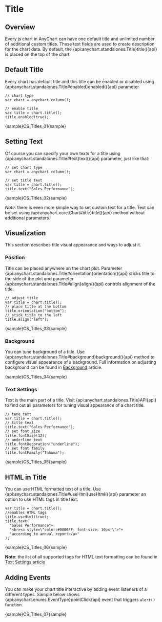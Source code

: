 # Title

## Overview

Every js chart in AnyChart can have one default title and unlimited number of additional custom titles. These text fields are used to create description for the chart data. By default, the {api:anychart.standalones.Title}title(){api} is placed on the top of the chart.

## Default Title

Every chart has default title and this title can be enabled or disabled using {api:anychart.standalones.Title#enabled}enabled(){api} parameter

```
// chart type
var chart = anychart.column();

// enable title
var title = chart.title();
title.enabled(true);
```

{sample}CS\_Titles\_01{sample}

## Setting Text

Of course you can specify your own texts for a title using {api:anychart.standalones.Title#text}text(){api} parameter, just like that:

```
// set chart type
var chart = anychart.column();

// set title text
var title = chart.title();
title.text("Sales Performance");
```

{sample}CS\_Titles\_02{sample}

*Note:* there is even more simple way to set custom text for a title. Text can be set using {api:anychart.core.Chart#title}title(){api} method without additional parameters.

## Visualization

This section describes title visual appearance and ways to adjust it.

### Position

Title can be placed anywhere on the chart plot. Parameter {api:anychart.standalones.Title#orientation}orientation(){api} sticks title to the side of the plot and parameter {api:anychart.standalones.Title#align}align(){api} controls alignment of the title. 

```
// adjust title
var title = chart.title();
// place title at the bottom
title.orientation("bottom");
// stick title to the left
title.align("left");
```

{sample}CS\_Titles\_03{sample}

### Background 

You can tune background of a title. Use {api:anychart.standalones.Title#background}background(){api} method to configure visual appearance of a background. Full information on adjusting background can be found in [Background](../Appearance_Settings/Background) article.

{sample}CS\_Titles\_04{sample}

### Text Settings

Text is the main part of a title. Visit {api:anychart.standalones.Title}API{api} to find out all parameters for tuning visual appearance of a chart title.

```
// tune text
var title = chart.title();
// title text
title.text("Sales Performance");
// set font size
title.fontSize(12);
// underline text
title.fontDecoration("underline");
// set font family
title.fontFamily("Tahoma");
```

{sample}CS\_Titles\_05{sample}

## HTML in Title

You can use HTML formatted text of a title. Use {api:anychart.standalones.Title#useHtml}useHtml(){api} parameter an option to use HTML tags in title text.

```
var title = chart.title();
//enables HTML tags
title.useHtml(true);
title.text(
  "Sales Performance"+
  "<br><a style=\"color:#0000FF; font-size: 10px;\">"+
  "according to annual report</a>"
);
```

{sample}CS\_Titles\_06{sample}

**Note:** the list of all supported tags for HTML text formatting can be found in [Text Settings article](../Appearance_Settings/Text_Settings#supported_tags)

## Adding Events

You can make your chart title interactive by adding event listeners of a different types. Sample below shows {api:anychart.enums.EventType}pointClick{api} event that triggers `alert()` function.

{sample}CS\_Titles\_07{sample}